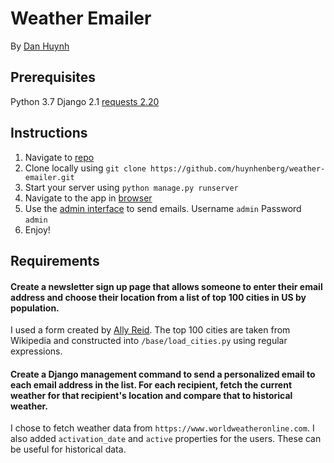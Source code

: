 # Weather Emailer

By [Dan Huynh](mailto:danhuynh@protonmail.com)

## Prerequisites

Python 3.7
Django 2.1
[requests 2.20](https://github.com/requests/requests)

## Instructions

1. Navigate to [repo](https://github.com/huynhenberg/weather-emailer)
2. Clone locally using
   `git clone https://github.com/huynhenberg/weather-emailer.git`
3. Start your server using `python manage.py runserver`
4. Navigate to the app in [browser](http://127.0.0.1:8000/subscribe/)
5. Use the [admin interface](http://127.0.0.1:8000/admin/) to send emails.
   Username `admin`
   Password `admin`
6. Enjoy!

## Requirements

#### Create a newsletter sign up page that allows someone to enter their email address and choose their location from a list of top 100 cities in US by population.

I used a form created by [Ally Reid](https://foundation.zurb.com/building-blocks/blocks/simple-subscription-form.html). The top 100 cities are taken from Wikipedia and constructed into `/base/load_cities.py` using regular expressions.

#### Create a Django management command to send a personalized email to each email address in the list. For each recipient, fetch the current weather for that recipient's location and compare that to historical weather.

I chose to fetch weather data from `https://www.worldweatheronline.com`.
I also added `activation_date` and `active` properties for the users. These
can be useful for historical data.
